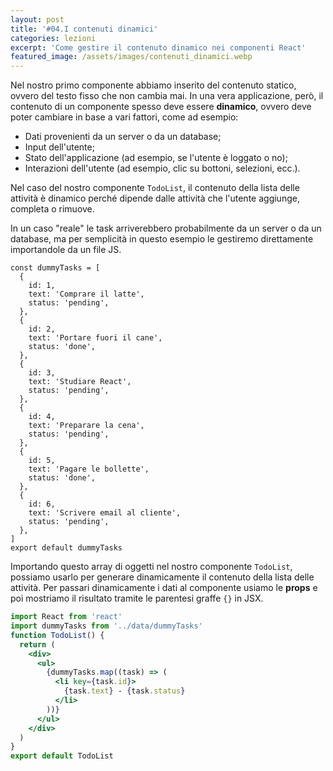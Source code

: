 ```yaml
---
layout: post
title: '#04.I contenuti dinamici'
categories: lezioni
excerpt: 'Come gestire il contenuto dinamico nei componenti React'
featured_image: /assets/images/contenuti_dinamici.webp
---
```


Nel nostro primo componente abbiamo inserito del contenuto statico, ovvero del testo fisso che non cambia mai.
In una vera applicazione, però, il contenuto di un componente spesso deve essere **dinamico**, ovvero deve poter cambiare in base a vari fattori, come ad esempio:

- Dati provenienti da un server o da un database;
- Input dell'utente;
- Stato dell'applicazione (ad esempio, se l'utente è loggato o no);
- Interazioni dell'utente (ad esempio, clic su bottoni, selezioni, ecc.).

Nel caso del nostro componente `TodoList`, il contenuto della lista delle attività è dinamico perché dipende dalle attività che l'utente aggiunge, completa o rimuove.

In un caso "reale" le task arriverebbero probabilmente da un server o da un database, ma per semplicità in questo esempio le gestiremo direttamente importandole da un file JS.

```
const dummyTasks = [
  {
    id: 1,
    text: 'Comprare il latte',
    status: 'pending',
  },
  {
    id: 2,
    text: 'Portare fuori il cane',
    status: 'done',
  },
  {
    id: 3,
    text: 'Studiare React',
    status: 'pending',
  },
  {
    id: 4,
    text: 'Preparare la cena',
    status: 'pending',
  },
  {
    id: 5,
    text: 'Pagare le bollette',
    status: 'done',
  },
  {
    id: 6,
    text: 'Scrivere email al cliente',
    status: 'pending',
  },
]
export default dummyTasks

```

Importando questo array di oggetti nel nostro componente `TodoList`, possiamo usarlo per generare dinamicamente il contenuto della lista delle attività. Per passari dinamicamente i dati al componente usiamo le **props** e poi mostriamo il risultato tramite le parentesi graffe `{}` in JSX.

```jsx
import React from 'react'
import dummyTasks from '../data/dummyTasks'
function TodoList() {
  return (
    <div>
      <ul>
        {dummyTasks.map((task) => (
          <li key={task.id}>
            {task.text} - {task.status}
          </li>
        ))}
      </ul>
    </div>
  )
}
export default TodoList
```
